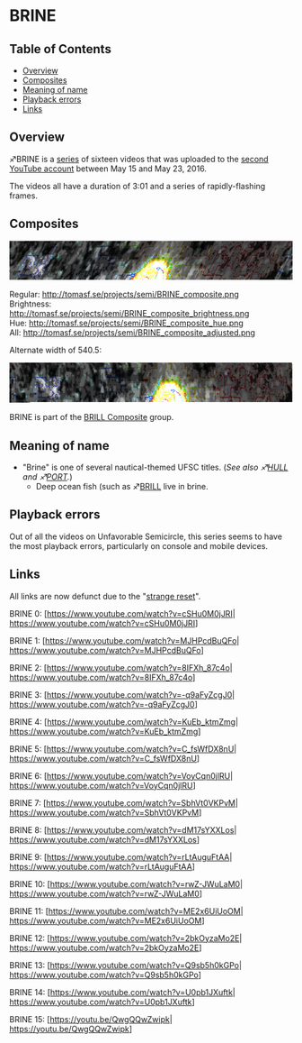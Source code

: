 # BRINE

## Table of Contents
  * [Overview](#overview)
  * [Composites](#composites)
  * [Meaning of name](#meaning-of-name)
  * [Playback errors](#playback-errors)
  * [Links](#links)


## Overview

♐BRINE is a [series](List_of_Series "wikilink") of sixteen videos that
was uploaded to the [second YouTube account](Real_and_Fake_channels "wikilink") between May 15 and May 23,
2016.

The videos all have a duration of 3:01 and a series of rapidly-flashing
frames.

## Composites

![BRINE composite](BRINE_composite.png "BRINE composite")

Regular: <http://tomasf.se/projects/semi/BRINE_composite.png>  
Brightness:
<http://tomasf.se/projects/semi/BRINE_composite_brightness.png>  
Hue: <http://tomasf.se/projects/semi/BRINE_composite_hue.png>  
All: <http://tomasf.se/projects/semi/BRINE_composite_adjusted.png>

Alternate width of 540.5:

![BRINE\_composite\_width\_540\_5.png](BRINE_composite_width_540_5.png)

BRINE is part of the [BRILL Composite](BRILL_Composite "wikilink")
group.

## Meaning of name

* "Brine" is one of several nautical-themed UFSC titles. (*See also ♐[HULL](HULL "wikilink") and ♐[PORT](PORT "wikilink").*)
  * Deep ocean fish (such as ♐[BRILL](BRILL "wikilink") live in brine.

## Playback errors

Out of all the videos on Unfavorable Semicircle, this series seems to
have the most playback errors, particularly on console and mobile
devices.

## Links

All links are now defunct due to the "[strange reset](RESET_STRANGE_YD "wikilink")".

BRINE 0: \[<https://www.youtube.com/watch?v=cSHu0M0jJRI>|
<https://www.youtube.com/watch?v=cSHu0M0jJRI>\]

BRINE 1: \[<https://www.youtube.com/watch?v=MJHPcdBuQFo>|
<https://www.youtube.com/watch?v=MJHPcdBuQFo>\]

BRINE 2: \[<https://www.youtube.com/watch?v=8IFXh_87c4o>|
<https://www.youtube.com/watch?v=8IFXh_87c4o>\]

BRINE 3: \[<https://www.youtube.com/watch?v=-q9aFyZcgJ0>|
<https://www.youtube.com/watch?v=-q9aFyZcgJ0>\]

BRINE 4: \[<https://www.youtube.com/watch?v=KuEb_ktmZmg>|
<https://www.youtube.com/watch?v=KuEb_ktmZmg>\]

BRINE 5: \[<https://www.youtube.com/watch?v=C_fsWfDX8nU>|
<https://www.youtube.com/watch?v=C_fsWfDX8nU>\]

BRINE 6: \[<https://www.youtube.com/watch?v=VoyCqn0jlRU>|
<https://www.youtube.com/watch?v=VoyCqn0jlRU>\]

BRINE 7: \[<https://www.youtube.com/watch?v=SbhVt0VKPvM>|
<https://www.youtube.com/watch?v=SbhVt0VKPvM>\]

BRINE 8: \[<https://www.youtube.com/watch?v=dM17sYXXLos>|
<https://www.youtube.com/watch?v=dM17sYXXLos>\]

BRINE 9: \[<https://www.youtube.com/watch?v=rLtAuguFtAA>|
<https://www.youtube.com/watch?v=rLtAuguFtAA>\]

BRINE 10: \[<https://www.youtube.com/watch?v=rwZ-JWuLaM0>|
<https://www.youtube.com/watch?v=rwZ-JWuLaM0>\]

BRINE 11: \[<https://www.youtube.com/watch?v=ME2x6UiUoOM>|
<https://www.youtube.com/watch?v=ME2x6UiUoOM>\]

BRINE 12: \[<https://www.youtube.com/watch?v=2bkOyzaMo2E>|
<https://www.youtube.com/watch?v=2bkOyzaMo2E>\]

BRINE 13: \[<https://www.youtube.com/watch?v=Q9sb5h0kGPo>|
<https://www.youtube.com/watch?v=Q9sb5h0kGPo>\]

BRINE 14: \[<https://www.youtube.com/watch?v=U0pb1JXuftk>|
<https://www.youtube.com/watch?v=U0pb1JXuftk>\]

BRINE 15: \[<https://youtu.be/QwgQQwZwipk>|
<https://youtu.be/QwgQQwZwipk>\]
